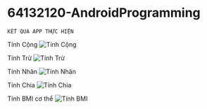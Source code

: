 # 64132120-AndroidProgramming

    KẾT QUẢ APP THỰC HIỆN
Tính Cộng
![Tính Cộng](Anh_App/TinhTong.png)

Tính Trừ
![Tính Trừ](Anh_App/TinhTru.png)

Tính Nhân
![Tính Nhân](Anh_App/TinhNhan.png)

Tính Chia
![Tính Chia](Anh_App/TinhChia.png)

Tính BMI cơ thể
![Tính BMI](Anh_App/TinhBMI.png)
